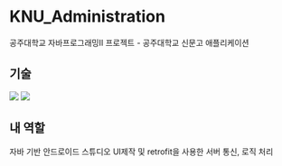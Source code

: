 # KNU_Administration
공주대학교 자바프로그래밍II 프로젝트 - 공주대학교 신문고 애플리케이션


## 기술

<img src="https://img.shields.io/badge/androidStudio-3DDC84?style=for-the-badge&logo=androidStudio&logoColor=white">
<img src="https://img.shields.io/badge/springboot-6DB33F?style=for-the-badge&logo=springboot&logoColor=white">


## 내 역할

자바 기반 안드로이드 스튜디오 UI제작 및 retrofit을 사용한 서버 통신, 로직 처리
